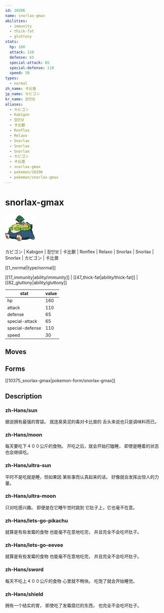 ```yaml
---
id: 10206
name: snorlax-gmax
abilities:
  - immunity
  - thick-fat
  - gluttony
stats:
  hp: 160
  attack: 110
  defense: 65
  special-attack: 65
  special-defense: 110
  speed: 30
types:
  - normal
zh_name: 卡比兽
jp_name: カビゴン
kr_name: 잠만보
aliases:
  - カビゴン
  - Kabigon
  - 잠만보
  - 卡比獸
  - Ronflex
  - Relaxo
  - Snorlax
  - Snorlax
  - Snorlax
  - カビゴン
  - 卡比兽
  - snorlax-gmax
  - pokemon/10206
  - pokemon/snorlax-gmax
---
```

# snorlax-gmax

![](https://raw.githubusercontent.com/PokeAPI/sprites/master/sprites/pokemon/10206.png)

カビゴン | Kabigon | 잠만보 | 卡比獸 | Ronflex | Relaxo | Snorlax | Snorlax | Snorlax | カビゴン | 卡比兽

[[1_normal|type/normal]]

[[17_immunity|ability/immunity]] | [[47_thick-fat|ability/thick-fat]] | [[82_gluttony|ability/gluttony]]

|stat|value|
|---|---|
|hp|160|
|attack|110|
|defense|65|
|special-attack|65|
|special-defense|110|
|speed|30|


## Moves



## Forms



[[10375_snorlax-gmax|pokemon-form/snorlax-gmax]]

## Description

### zh-Hans/sun

据说拥有最强的胃袋。
就连臭臭泥的毒对卡比兽的
舌头来说也只是调味料而已。

### zh-Hans/moon

每天要吃下４００公斤的食物。
开吃之后，就会开始打瞌睡，
即使是睡着的状态也会继续吃。

### zh-Hans/ultra-sun

平时不是吃就是睡，但如果因
某些事而认真起来的话，
好像就会发挥出惊人的力量。

### zh-Hans/ultra-moon

只对吃感兴趣。
即便是在它睡午觉时跳到
它肚子上，它也毫不在意。

### zh-Hans/lets-go-pikachu

就算是有些发霉的食物
也能毫不在意地吃完，
并且完全不会吃坏肚子。

### zh-Hans/lets-go-eevee

就算是有些发霉的食物
也能毫不在意地吃完，
并且完全不会吃坏肚子。

### zh-Hans/sword

每天不吃上４００公斤的食物
心里就不畅快。
吃饱了就会开始睡觉。

### zh-Hans/shield

拥有一个结实的胃，
即使吃了发霉腐烂的东西，
也完全不会吃坏肚子。

